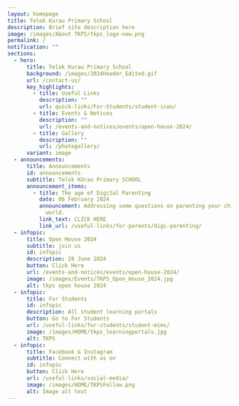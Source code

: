 ```yaml
---
layout: homepage
title: Telok Kurau Primary School
description: Brief site description here
image: /images/About TKPS/tkps_logo-new.png
permalink: /
notification: ""
sections:
  - hero:
      title: Telok Kurau Primary School
      background: /images/2024Header_Edited.gif
      url: /contact-us/
      key_highlights:
        - title: Useful Links
          description: ""
          url: quick-links/For-Students/student-icon/
        - title: Events & Notices
          description: ""
          url: /events-and-notices/events/open-house-2024/
        - title: Gallery
          description: ""
          url: /photogallery/
      variant: image
  - announcements:
      title: Announcements
      id: announcements
      subtitle: Telok KUrau Primary SCHOOL
      announcement_items:
        - title: The age of Digital Parenting
          date: 06 February 2024
          announcement: Addressing some questions on parenting your child in the digital
            world.
          link_text: CLICK HERE
          link_url: /useful-links/for-parents/digi-parenting/
  - infopic:
      title: Open House 2024
      subtitle: join us
      id: infopic
      description: 28 June 2024
      button: Click Here
      url: /events-and-notices/events/open-house-2024/
      image: /images/Events/TKPS_Open_House_2024.jpg
      alt: tkps open house 2024
  - infopic:
      title: For Students
      id: infopic
      description: All student learning portals
      button: Go to For Students
      url: /useful-links/for-students/student-mims/
      image: /images/HOME/tkps_learningportals.jpg
      alt: TKPS
  - infopic:
      title: Facebook & Instagram
      subtitle: Connect with us on
      id: infopic
      button: Click Here
      url: /useful-links/social-media/
      image: /images/HOME/TKPSFollow.png
      alt: Image alt text
---
```


